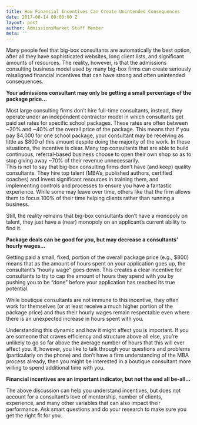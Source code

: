 ```yaml
---
title: How Financial Incentives Can Create Unintended Consequences
date: 2017-08-14 00:00:00 Z
layout: post
author: AdmissionsMarket Staff Member
meta: ''
---
```


Many people feel that big-box consultants are automatically the best option, after all they have 
sophisticated websites, long client lists, and significant amounts of resources. The reality, however, is 
that the admissions consulting business model used by many big-box firms can create seriously 
misaligned financial incentives that can have strong and often unintended consequences.  
 
 
**Your admissions consultant may only be getting a small percentage of the package price…** 

Most large consulting firms don’t hire full-time consultants, instead, they operate under an independent 
contractor model in which consultants get paid set rates for specific school packages. These rates are 
often between ~20% and ~40% of the overall price of the package. This means that if you pay $4,000 
for one school package, your consultant may be receiving as little as $800 of this amount despite doing 
the majority of the work.  In these situations, the incentive is clear. Many top consultants that are able 
to build continuous, referral-based business choose to open their own shop so as to stop giving away 
~70% of their revenue unnecessarily.  
This is not to say that big-box consulting firms don’t have (and keep) quality consultants. They hire top 
talent (MBA’s, published authors, certified coaches) and invest significant resources in training them, 
and implementing controls and processes to ensure you have a fantastic experience. While some may 
leave over time, others like that the firm allows them to focus 100% of their time helping clients rather 
than running a business.  
 
Still, the reality remains that big-box consultants don’t have a monopoly on talent, they just have a 
(near) monopoly on an applicant’s current ability to find it. 
 
 
**Package deals can be good for you, but may decrease a consultants’ hourly wages…**
 
Getting paid a small, fixed, portion of the overall package price (e.g., $800) means that as the amount 
of hours spent on your application goes up, the consultant’s “hourly wage” goes down. This creates a clear 
incentive for consultants to try to cap the amount of hours they spend with 
you by pushing you to be “done” before your application has reached its true potential. 
 
While boutique consultants are not immune to this incentive, they often work for themselves (or at least 
receive a much higher portion of the package price) and thus their hourly wages remain respectable 
even where there is an unexpected increase in hours spent with you.  
 
Understanding this dynamic and how it might affect you is important. If you are someone that craves 
efficiency and structure above all else, you’re unlikely to go so far above the average number of hours 
that this will ever affect you. If, however, you like to talk through your questions and problems 
(particularly on the phone) and don’t have a firm understanding of the MBA process already, then you 
might be interested in a boutique consultant more willing to spend additional time with you. 

**Financial incentives are an important indicator, but not the end all be-all…** 

The above discussion can help you understand incentives, but does not account for a consultant’s love 
of mentorship, number of clients, experience, and many other variables that can also impact their 
performance.  Ask smart questions and do your research to make sure you get the right fit for you. 
